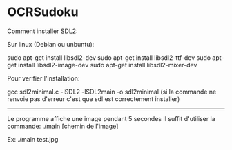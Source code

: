 # OCRSudoku

Comment installer SDL2:

Sur linux (Debian ou unbuntu):

sudo apt-get install libsdl2-dev
sudo apt-get install libsdl2-ttf-dev
sudo apt-get install libsdl2-image-dev
sudo apt-get install libsdl2-mixer-dev

Pour verifier l'installation:

gcc sdl2minimal.c -lSDL2 -lSDL2main -o sdl2minimal
(si la commande ne renvoie pas d'erreur c'est que sdl est correctement installer)

---------------------------------------

Le programme affiche une image pendant 5 secondes
Il suffit d'utiliser la commande:
./main [chemin de l'image]

Ex: ./main test.jpg

